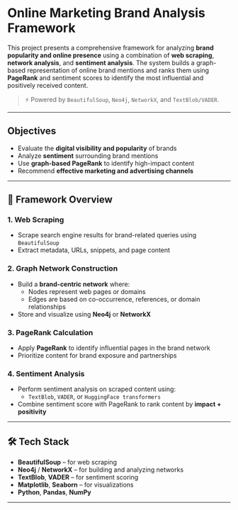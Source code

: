 #  Online Marketing Brand Analysis Framework

This project presents a comprehensive framework for analyzing **brand popularity and online presence** using a combination of **web scraping**, **network analysis**, and **sentiment analysis**. The system builds a graph-based representation of online brand mentions and ranks them using **PageRank** and sentiment scores to identify the most influential and positively received content.

> ⚡ Powered by `BeautifulSoup`, `Neo4j`, `NetworkX`, and `TextBlob/VADER`.

---

##  Objectives

- Evaluate the **digital visibility and popularity** of brands  
- Analyze **sentiment** surrounding brand mentions  
- Use **graph-based PageRank** to identify high-impact content  
- Recommend **effective marketing and advertising channels**

---

## 🧠 Framework Overview

###  1. Web Scraping
- Scrape search engine results for brand-related queries using `BeautifulSoup`
- Extract metadata, URLs, snippets, and page content

###  2. Graph Network Construction
- Build a **brand-centric network** where:
  - Nodes represent web pages or domains
  - Edges are based on co-occurrence, references, or domain relationships
- Store and visualize using **Neo4j** or **NetworkX**

###  3. PageRank Calculation
- Apply **PageRank** to identify influential pages in the brand network
- Prioritize content for brand exposure and partnerships

###  4. Sentiment Analysis
- Perform sentiment analysis on scraped content using:
  - `TextBlob`, `VADER`, or `HuggingFace transformers`
- Combine sentiment score with PageRank to rank content by **impact + positivity**

---

## 🛠️ Tech Stack

-  **BeautifulSoup** – for web scraping
-  **Neo4j** / **NetworkX** – for building and analyzing networks
-  **TextBlob**, **VADER** – for sentiment scoring
-  **Matplotlib**, **Seaborn** – for visualizations
-  **Python**, **Pandas**, **NumPy**

---




